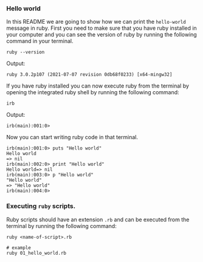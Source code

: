 ### Hello world

In this README we are going to show how we can print the `hello-world` message in ruby. First you need to make sure that you have ruby installed in your computer and you can see the version of ruby by running the following command in your terminal.

```shell
ruby --version
```

Output:

```shell
ruby 3.0.2p107 (2021-07-07 revision 0db68f0233) [x64-mingw32]
```

If you have ruby installed you can now execute ruby from the terminal by opening the integrated ruby shell by running the following command:

```shell
irb
```

Output:

```shell
irb(main):001:0>
```

Now you can start writing ruby code in that terminal.

```shell
irb(main):001:0> puts "Hello world"
Hello world
=> nil
irb(main):002:0> print "Hello world"
Hello world=> nil
irb(main):003:0> p "Hello world"
"Hello world"
=> "Hello world"
irb(main):004:0>
```

### Executing `ruby` scripts.

Ruby scripts should have an extension `.rb` and can be executed from the terminal by running the following command:

```shell
ruby <name-of-script>.rb

# example
ruby 01_hello_world.rb
```
